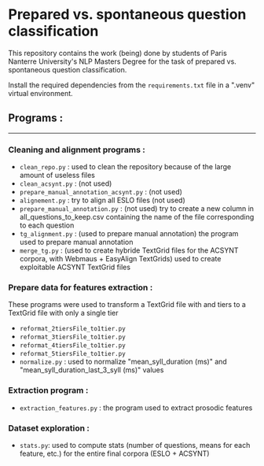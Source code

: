 # Prepared vs. spontaneous question classification

This repository contains the work (being) done by students of Paris Nanterre University's NLP Masters Degree for the task of prepared vs. spontaneous question classification.

Install the required dependencies from the ```requirements.txt``` file in a ".venv" virtual environment. 

## **Programs :**
---

### **Cleaning and alignment programs :**
* ```clean_repo.py``` : used to clean the repository because of the large amount of useless files
* ```clean_acsynt.py``` : (not used)
* ```prepare_manual_annotation_acsynt.py``` : (not used)
* ```alignement.py``` : try to align all ESLO files (not used)
* ```prepare_manual_annotation.py``` : (not used) try to create a new column in all_questions_to_keep.csv containing the name of the file corresponding to each question
* ```tg_alignment.py``` : (used to prepare manual annotation) the program used to prepare manual annotation
* ```merge_tg.py``` : (used to create hybride TextGrid files for the ACSYNT corpora, with Webmaus + EasyAlign TextGrids) used to create exploitable ACSYNT TextGrid files

### **Prepare data for features extraction :**
These programs were used to transform a TextGrid file with and tiers to a TextGrid file with only a single tier
* ```reformat_2tiersFile_to1tier.py```  
* ```reformat_3tiersFile_to1tier.py```  
* ```reformat_4tiersFile_to1tier.py``` 
* ```reformat_5tiersFile_to1tier.py```
* ```normalize.py``` : used to normalize "mean_syll_duration (ms)" and "mean_syll_duration_last_3_syll (ms)" values
### **Extraction program :**
* ```extraction_features.py``` : the program used to extract prosodic features
### **Dataset exploration :**
* ```stats.py```: used to compute stats (number of questions, means for each feature, etc.) for the entire final corpora (ESLO + ACSYNT)

